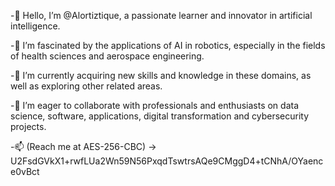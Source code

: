 -👋 Hello, I’m @Alortiztique, a passionate learner and innovator in artificial intelligence.

-👀 I’m fascinated by the applications of AI in robotics, especially in the fields of health sciences and aerospace engineering.

-🌱 I’m currently acquiring new skills and knowledge in these domains, as well as exploring other related areas.

-💞️ I’m eager to collaborate with professionals and enthusiasts on data science, software, applications, digital transformation and cybersecurity projects.

-📫 (Reach me at AES-256-CBC) -> U2FsdGVkX1+rwfLUa2Wn59N56PxqdTswtrsAQe9CMggD4+tCNhA/OYaence0vBct

<!---
Alortiztique/Alortiztique is a ✨ special ✨ repository because its `README.md` (this file) appears on your GitHub profile.
You can click the Preview link to take a look at your changes.
--->
